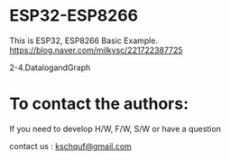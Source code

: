 # ESP32-ESP8266

   This is ESP32, ESP8266 Basic Example. 
   https://blog.naver.com/milkysc/221722387725
   
   2-4.DatalogandGraph

# To contact the authors:

If you need to develop H/W, F/W, S/W or have a question

contact us : kschquf@gmail.com

